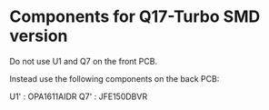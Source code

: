 # Components for Q17-Turbo SMD version

Do not use U1 and Q7 on the front PCB.

Instead use the following components on the back PCB:

U1' : OPA1611AIDR
Q7' : JFE150DBVR
